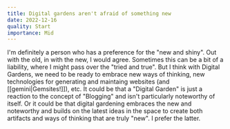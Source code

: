 ```yaml
---
title: Digital gardens aren't afraid of something new
date: 2022-12-16
quality: Start
importance: Mid
---
```

I'm definitely a person who has a preference for the "new and shiny". Out with the old, in with the new, I would agree. Sometimes this can be a bit of a liability, where I might pass over the "tried and true". But I think with Digital Gardens, we need to be ready to embrace new ways of thinking, new technologies for generating and maintaing websites (and [[gemini|Gemsites!]]), etc. It could be that a "Digital Garden" is just a reaction to the concept of "Blogging" and isn't particularly noteworthy of itself. Or it could be that digital gardening embraces the new and noteworthy and builds on the latest ideas in the space to create both artifacts and ways of thinking that are truly "new". I prefer the latter.